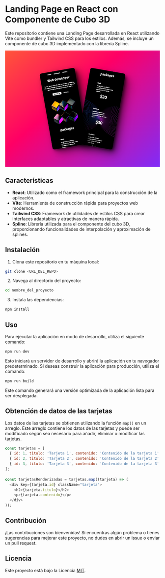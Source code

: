 # Landing Page en React con Componente de Cubo 3D

Este repositorio contiene una Landing Page desarrollada en React utilizando Vite como bundler y Tailwind CSS para los estilos. Además, se incluye un componente de cubo 3D implementado con la librería Spline.

![card](public/img/card.png)
## Características

- **React**: Utilizado como el framework principal para la construcción de la aplicación.
- **Vite**: Herramienta de construcción rápida para proyectos web modernos.
- **Tailwind CSS**: Framework de utilidades de estilos CSS para crear interfaces adaptables y atractivas de manera rápida.
- **Spline**: Librería utilizada para el componente del cubo 3D, proporcionando funcionalidades de interpolación y aproximación de splines.

## Instalación

1. Clona este repositorio en tu máquina local:

```bash
git clone <URL_DEL_REPO>
```

2. Navega al directorio del proyecto:

```bash
cd nombre_del_proyecto
```

3. Instala las dependencias:

```bash
npm install
```

## Uso

Para ejecutar la aplicación en modo de desarrollo, utiliza el siguiente comando:

```bash
npm run dev
```

Esto iniciará un servidor de desarrollo y abrirá la aplicación en tu navegador predeterminado. Si deseas construir la aplicación para producción, utiliza el comando:

```bash
npm run build
```

Este comando generará una versión optimizada de la aplicación lista para ser desplegada.

## Obtención de datos de las tarjetas

Los datos de las tarjetas se obtienen utilizando la función `map()` en un arreglo. Este arreglo contiene los datos de las tarjetas y puede ser modificado según sea necesario para añadir, eliminar o modificar las tarjetas.

```javascript
const tarjetas = [
  { id: 1, titulo: 'Tarjeta 1', contenido: 'Contenido de la tarjeta 1' },
  { id: 2, titulo: 'Tarjeta 2', contenido: 'Contenido de la tarjeta 2' },
  { id: 3, titulo: 'Tarjeta 3', contenido: 'Contenido de la tarjeta 3' },
];

const tarjetasRenderizadas = tarjetas.map((tarjeta) => (
  <div key={tarjeta.id} className="tarjeta">
    <h2>{tarjeta.titulo}</h2>
    <p>{tarjeta.contenido}</p>
  </div>
));
```

## Contribución

¡Las contribuciones son bienvenidas! Si encuentras algún problema o tienes sugerencias para mejorar este proyecto, no dudes en abrir un issue o enviar un pull request.

## Licencia

Este proyecto está bajo la Licencia [MIT](LICENSE).
